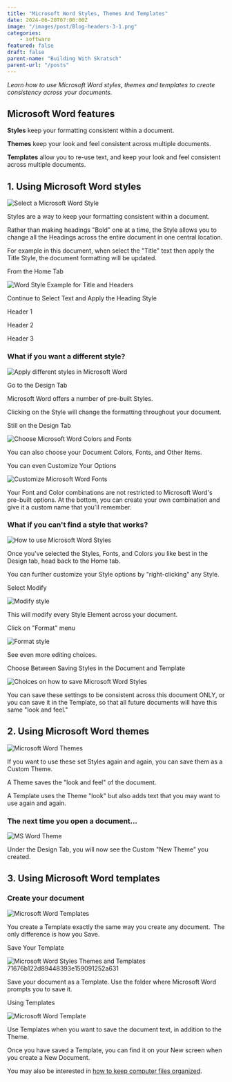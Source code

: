 ```yaml
---
title: "Microsoft Word Styles, Themes And Templates"
date: 2024-06-20T07:00:00Z
image: "/images/post/Blog-headers-3-1.png"
categories:
    - software
featured: false
draft: false
parent-name: "Building With Skratsch"
parent-url: "/posts"
---
```


_Learn how to use Microsoft Word styles, themes and templates to create consistency across your documents._

## Microsoft Word features

**Styles** keep your formatting consistent within a document.

**Themes** keep your look and feel consistent across multiple documents.

**Templates** allow you to re-use text, and keep your look and feel consistent across multiple documents.

## 1\. Using Microsoft Word styles

![Select a Microsoft Word Style](/images/post/Microsoft-Word-Styles-Themes-and-Templates_36c83554ae9a45e38ae44890b056d0c6.jpg)

Styles are a way to keep your formatting consistent within a document.

Rather than making headings "Bold" one at a time, the Style allows you to change all the Headings across the entire document in one central location.

For example in this document, when select the "Title" text then apply the Title Style, the document formatting will be updated.

From the Home Tab

![Word Style Example for Title and Headers](/images/post/Microsoft-Word-Styles-Themes-and-Templates_85d4534094e240a98237066c59bc8c8e.jpg)

Continue to Select Text and Apply the Heading Style

Header 1

Header 2

Header 3

### What if you want a different style?

![Apply different styles in Microsoft Word](/images/post/Microsoft-Word-Styles-Themes-and-Templates_31944112c8944bc99bb828621cd12cc0.jpg)

Go to the Design Tab

Microsoft Word offers a number of pre-built Styles.

Clicking on the Style will change the formatting throughout your document.

Still on the Design Tab

![Choose Microsoft Word Colors and Fonts](/images/post/Microsoft-Word-Styles-Themes-and-Templates_5de776d9a9494885b4e201e95a947d2b.jpg)

You can also choose your Document Colors, Fonts, and Other Items.

You can even Customize Your Options

![Customize Microsoft Word Fonts](/images/post/Microsoft-Word-Styles-Themes-and-Templates_8e2365b2deaa4a75a9f52ace34d04fbe.jpg)

Your Font and Color combinations are not restricted to Microsoft Word's pre-built options. At the bottom, you can create your own combination and give it a custom name that you'll remember.

### What if you can't find a style that works?

![How to use Microsoft Word Styles](/images/post/Microsoft-Word-Styles-Themes-and-Templates_525b852908304339aeaecda57c86573d.jpg)

Once you've selected the Styles, Fonts, and Colors you like best in the Design tab, head back to the Home tab.

You can further customize your Style options by "right-clicking" any Style.

Select Modify

![Modify style](/images/post/Microsoft-Word-Styles-Themes-and-Templates_951f51f5556c46248561710e70aa378f.jpg)

This will modify every Style Element across your document.

Click on "Format" menu

![Format style](/images/post/Microsoft-Word-Styles-Themes-and-Templates_3e0f5df6512e4fe0bb0e54d6dbbc233b.jpg)

See even more editing choices.

Choose Between Saving Styles in the Document and Template

![Choices on how to save Microsoft Word Styles](/images/post/Microsoft-Word-Styles-Themes-and-Templates_43b8664bb2b7426f9f73fba9c34887e8.jpg )

You can save these settings to be consistent across this document ONLY, or you can save it in the Template, so that all future documents will have this same "look and feel."

## 2\. Using Microsoft Word themes

![Microsoft Word Themes](/images/post/Microsoft-Word-Styles-Themes-and-Templates_9b163ad0d9944d8cb5fa334f0ef79721.jpg)

If you want to use these set Styles again and again, you can save them as a Custom Theme.

A Theme saves the "look and feel" of the document.

A Template uses the Theme "look" but also adds text that you may want to use again and again.

### The next time you open a document…

![MS Word Theme](/images/post/Microsoft-Word-Styles-Themes-and-Templates_58d247ab6c2444a08ec224fe576f4db6.jpg)

Under the Design Tab, you will now see the Custom "New Theme" you created.

## 3\. Using Microsoft Word templates

### Create your document

![Microsoft Word Templates](/images/post/Microsoft-Word-Styles-Themes-and-Templates_2cadbacb76164bc5aa90a21410a82ef4.jpg)

You create a Template exactly the same way you create any document.  The only difference is how you Save.

Save Your Template

![Microsoft Word Styles Themes and Templates 71676b122d89448393e159091252a631](/images/post/Microsoft-Word-Styles-Themes-and-Templates_71676b122d89448393e159091252a631.jpg)

Save your document as a Template. Use the folder where Microsoft Word prompts you to save it.

Using Templates

![Microsoft Word Template](/images/post/Microsoft-Word-Styles-Themes-and-Templates_db0f90f4ba474354917a740227911fd9.jpg)

Use Templates when you want to save the document text, in addition to the Theme.

Once you have saved a Template, you can find it on your New screen when you create a New Document.

You may also be interested in [how to keep computer files organized](/business/computer-file-management-for-businesses).